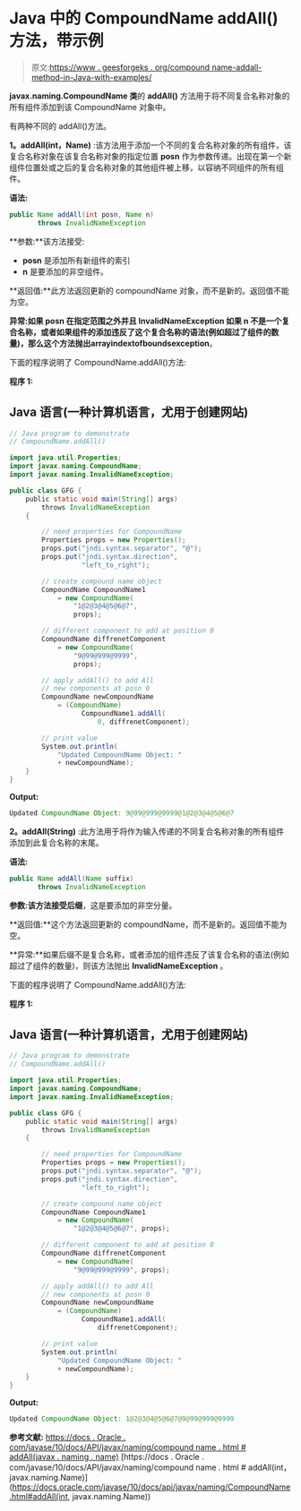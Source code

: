 # Java 中的 CompoundName addAll()方法，带示例

> 原文:[https://www . geesforgeks . org/compound name-addall-method-in-Java-with-examples/](https://www.geeksforgeeks.org/compoundname-addall-method-in-java-with-examples/)

**javax.naming.CompoundName 类**的 **addAll()** 方法用于将不同复合名称对象的所有组件添加到该 CompoundName 对象中。

有两种不同的 addAll()方法。

**1。addAll(int，Name)** :该方法用于添加一个不同的复合名称对象的所有组件，该复合名称对象在该复合名称对象的指定位置 **posn** 作为参数传递。出现在第一个新组件位置处或之后的复合名称对象的其他组件被上移，以容纳不同组件的所有组件。

**语法:**

```java
public Name addAll(int posn, Name n)
       throws InvalidNameException
```

**参数:**该方法接受:

*   **posn** 是添加所有新组件的索引
*   **n** 是要添加的非空组件。

**返回值:**此方法返回更新的 compoundName 对象，而不是新的。返回值不能为空。

**异常:**如果 posn 在指定范围之外并且 InvalidNameException 如果 n 不是一个复合名称，或者如果组件的添加违反了这个复合名称的语法(例如超过了组件的数量)，那么这个方法抛出**arrayindextofboundsexception**。

下面的程序说明了 CompoundName.addAll()方法:

**程序 1:**

## Java 语言(一种计算机语言，尤用于创建网站)

```java
// Java program to demonstrate
// CompoundName.addAll()

import java.util.Properties;
import javax.naming.CompoundName;
import javax.naming.InvalidNameException;

public class GFG {
    public static void main(String[] args)
        throws InvalidNameException
    {

        // need properties for CompoundName
        Properties props = new Properties();
        props.put("jndi.syntax.separator", "@");
        props.put("jndi.syntax.direction",
                  "left_to_right");

        // create compound name object
        CompoundName CompoundName1
            = new CompoundName(
                "1@2@3@4@5@6@7",
                props);

        // different component to add at position 0
        CompoundName diffrenetComponent
            = new CompoundName(
                "9@99@999@9999",
                props);

        // apply addAll() to add All
        // new components at posn 0
        CompoundName newCompoundName
            = (CompoundName)
                  CompoundName1.addAll(
                      0, diffrenetComponent);

        // print value
        System.out.println(
            "Updated CompoundName Object: "
            + newCompoundName);
    }
}
```

**Output:**

```java
Updated CompoundName Object: 9@99@999@9999@1@2@3@4@5@6@7
```

**2。addAll(String)** :此方法用于将作为输入传递的不同复合名称对象的所有组件添加到此复合名称的末尾。

**语法:**

```java
public Name addAll(Name suffix)
       throws InvalidNameException
```

**参数:**该方法接受**后缀**，这是要添加的非空分量。

**返回值:**这个方法返回更新的 compoundName，而不是新的。返回值不能为空。

**异常:**如果后缀不是复合名称，或者添加的组件违反了该复合名称的语法(例如超过了组件的数量)，则该方法抛出 **InvalidNameException** 。

下面的程序说明了 CompoundName.addAll()方法:

**程序 1:**

## Java 语言(一种计算机语言，尤用于创建网站)

```java
// Java program to demonstrate
// CompoundName.addAll()

import java.util.Properties;
import javax.naming.CompoundName;
import javax.naming.InvalidNameException;

public class GFG {
    public static void main(String[] args)
        throws InvalidNameException
    {

        // need properties for CompoundName
        Properties props = new Properties();
        props.put("jndi.syntax.separator", "@");
        props.put("jndi.syntax.direction",
                  "left_to_right");

        // create compound name object
        CompoundName CompoundName1
            = new CompoundName(
                "1@2@3@4@5@6@7", props);

        // different component to add at position 0
        CompoundName diffrenetComponent
            = new CompoundName(
                "9@99@999@9999", props);

        // apply addAll() to add All
        // new components at posn 0
        CompoundName newCompoundName
            = (CompoundName)
                  CompoundName1.addAll(
                      diffrenetComponent);

        // print value
        System.out.println(
            "Updated CompoundName Object: "
            + newCompoundName);
    }
}
```

**Output:**

```java
Updated CompoundName Object: 1@2@3@4@5@6@7@9@99@999@9999
```

**参考文献:**
[https://docs . Oracle . com/javase/10/docs/API/javax/naming/compound name . html # addAll(javax . naming . name)](https://docs.oracle.com/javase/10/docs/api/javax/naming/CompoundName.html#addAll(javax.naming.Name))
[https://docs . Oracle . com/javase/10/docs/API/javax/naming/compound name . html # addAll(int，javax.naming.Name)](https://docs.oracle.com/javase/10/docs/api/javax/naming/CompoundName.html#addAll(int, javax.naming.Name))
